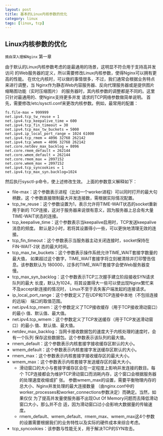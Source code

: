 ```yaml
---
layout: post
title: 基本的Linux内核参数的优化
category: linux
tags: [linux, tcp]
---
```

  

## Linux内核参数的优化

 `摘自深入理解Nginx` 第一章

由于默认的Linux内核参数考虑的是最通用的场景，这明显不符合用于支持高并发访问
的Web服务器的定义，所以需要修改Linux内核参数，使得Nginx可以拥有更高的性能。
在优化内核时，可以做的事情很多，不过，我们通常会根据业务特点来进行调整，当
Nginx作为静态Web内容服务器、反向代理服务器或是提供图片缩略图功能（实时压缩图片）
的服务器时，其内核参数的调整都是不同的。这里只针对最通用的、使Nginx支持更多并发
请求的TCP网络参数做简单说明。
首先，需要修改/etc/sysctl.conf来更改内核参数。例如，最常用的配置：

```
fs.file-max = 999999
net.ipv4.tcp_tw_reuse = 1
net.ipv4.tcp_keepalive_time = 600
net.ipv4.tcp_fin_timeout = 30
net.ipv4.tcp_max_tw_buckets = 5000
net.ipv4.ip_local_port_range = 1024 61000
net.ipv4.tcp_rmem = 4096 32768 262142
net.ipv4.tcp_wmem = 4096 32768 262142
net.core.netdev_max_backlog = 8096
net.core.rmem_default = 262144
net.core.wmem_default = 262144
net.core.rmem_max = 2097152
net.core.wmem_max = 2097152
net.ipv4.tcp_syncookies = 1
net.ipv4.tcp_max_syn.backlog=1024
```



然后执行sysctl-p命令，使上述修改生效。
上面的参数意义解释如下：

- file-max：这个参数表示进程（比如一个worker进程）可以同时打开的最大句柄数，这
  个参数直接限制最大并发连接数，需根据实际情况配置。
- tcp_tw_reuse：这个参数设置为1，表示允许将TIME-WAIT状态的socket重新用于新的
  TCP连接，这对于服务器来说很有意义，因为服务器上总会有大量TIME-WAIT状态的连接。
- tcp_keepalive_time：这个参数表示当keepalive启用时，TCP发送keepalive消息的频度。
  默认是2小时，若将其设置得小一些，可以更快地清理无效的连接。
- tcp_fin_timeout：这个参数表示当服务器主动关闭连接时，socket保持在FIN-WAIT-2状
  态的最大时间。
- tcp_max_tw_buckets：这个参数表示操作系统允许TIME_WAIT套接字数量的最大值，
  如果超过这个数字，TIME_WAIT套接字将立刻被清除并打印警告信息。该参数默认为
  180000，过多的TIME_WAIT套接字会使Web服务器变慢。
- tcp_max_syn_backlog：这个参数表示TCP三次握手建立阶段接收SYN请求队列的最大
  长度，默认为1024，将其设置得大一些可以使出现Nginx繁忙来不及accept新连接的情况时，
  Linux不至于丢失客户端发起的连接请求。
- ip_local_port_range：这个参数定义了在UDP和TCP连接中本地（不包括连接的远端）
  端口的取值范围。
- net.ipv4.tcp_rmem：这个参数定义了TCP接收缓存（用于TCP接收滑动窗口）的最小
  值、默认值、最大值。
- net.ipv4.tcp_wmem：这个参数定义了TCP发送缓存（用于TCP发送滑动窗口）的最小
  值、默认值、最大值。
- netdev_max_backlog：当网卡接收数据包的速度大于内核处理的速度时，会有一个队列
  保存这些数据包。这个参数表示该队列的最大值。
- rmem_default：这个参数表示内核套接字接收缓存区默认的大小。
- wmem_default：这个参数表示内核套接字发送缓存区默认的大小。
- rmem_max：这个参数表示内核套接字接收缓存区的最大大小。
- wmem_max：这个参数表示内核套接字发送缓存区的最大大小。
  - 滑动窗口的大小与套接字缓存区会在一定程度上影响并发连接的数目。每个
    TCP连接都会为维护TCP滑动窗口而消耗内存，这个窗口会根据服务器的处理速度收缩或扩
    张。
    参数wmem_max的设置，需要平衡物理内存的总大小、Nginx并发处理的最大连接数量
    （由nginx.conf中的worker_processes和worker_connections参数决定）而确定。当然，如果仅仅
    为了提高并发量使服务器不出现Out Of Memory问题而去降低滑动窗口大小，那么并不合
    适，因为滑动窗口过小会影响大数据量的传输速度。
  - rmem_default、wmem_default、rmem_max、wmem_max这4个参数的设置需要根据我们的业务特性以及实际的硬件成本来综合考虑。
- tcp_syncookies：该参数与性能无关，用于解决TCP的SYN攻击。